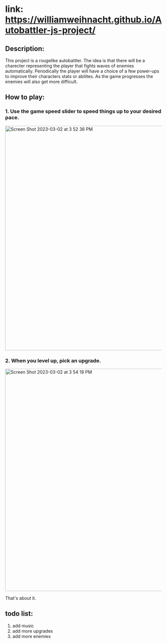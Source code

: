 # link: https://williamweihnacht.github.io/Autobattler-js-project/

## Description:
This project is a rougelike autobattler. The idea is that there will be a charecter representing the player that fights waves of enemies automatically. Periodically the player will have a choice of a few power-ups to improve their characters stats or abilites. As the game progresses the enemies will also get more difficult.

## How to play:

### 1. Use the game speed slider to speed things up to your desired pace.

<img width="723" alt="Screen Shot 2023-03-02 at 3 52 36 PM" src="https://user-images.githubusercontent.com/10673921/222592446-fac15322-d3c7-4478-844d-57e5fa028c1c.png">

### 2. When you level up, pick an upgrade.

<img width="716" alt="Screen Shot 2023-03-02 at 3 54 18 PM" src="https://user-images.githubusercontent.com/10673921/222592819-785dae9e-5639-4381-88d0-fed5b999994f.png">

That's about it.

## todo list:
1. add music
2. add more upgrades
3. add more enemies
